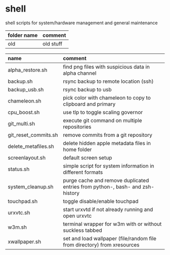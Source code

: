 # shell

shell scripts for system/hardware management and general maintenance

| folder name  | comment                    |
| :----------- | :------------------------- |
| old          | old stuff                  |

| name                 | comment                                                                       |
| :------------------- | :---------------------------------------------------------------------------- |
| alpha_restore.sh     | find png files with suspicious data in alpha channel                          |
| backup.sh            | rsync backup to remote location (ssh)                                         |
| backup_usb.sh        | rsync backup to usb                                                           |
| chameleon.sh         | pick color with chameleon to copy to clipboard and primary                    |
| cpu_boost.sh         | use tlp to toggle scaling governor                                            |
| git_multi.sh         | execute git command on multiple repositories                                  |
| git_reset_commits.sh | remove commits from a git repository                                          |
| delete_metafiles.sh  | delete hidden apple metadata files in home folder                             |
| screenlayout.sh      | default screen setup                                                          |
| status.sh            | simple script for system information in different formats                     |
| system_cleanup.sh    | purge cache and remove duplicated entries from python-, bash- and zsh-history |
| touchpad.sh          | toggle disable/enable touchpad                                                |
| urxvtc.sh            | start urxvtd if not already running and open urxvtc                           |
| w3m.sh               | terminal wrapper for w3m with or without suckless tabbed                      |
| xwallpaper.sh        | set and load wallpaper (file/random file from directory) from xresources      |
